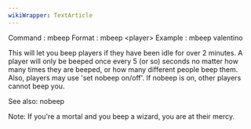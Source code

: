 ```yaml
---
wikiWrapper: TextArticle
---
```

Command : mbeep
Format  : mbeep &lt;player&gt;
Example : mbeep valentino
 
   This will let you beep players if they have been idle for over 2 minutes.
A player will only be beeped once every 5 (or so) seconds no matter how many
times they are beeped, or how many different people beep them.  Also, players
may use 'set nobeep on/off'.  If nobeep is on, other players cannot beep you.

See also: nobeep

Note:  If you're a mortal and you beep a wizard, you are at their mercy.
